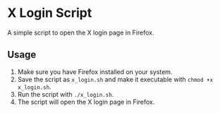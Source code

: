 # X Login Script

A simple script to open the X login page in Firefox.

## Usage

1. Make sure you have Firefox installed on your system.
2. Save the script as `x_login.sh` and make it executable with `chmod +x x_login.sh`.
3. Run the script with `./x_login.sh`.
4. The script will open the X login page in Firefox.
